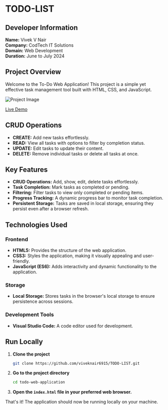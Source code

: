 # TODO-LIST

## Developer Information
**Name:** Vivek V Nair  
**Company:** CodTech IT Solutions  
**Domain:** Web Development  
**Duration:** June to July 2024  

## Project Overview
Welcome to the To-Do Web Application! This project is a simple yet effective task management tool built with HTML, CSS, and JavaScript.

![Project Image](path-to-image)

[Live Demo](https://to-do-web-application-eight.vercel.app/)

## CRUD Operations
- **CREATE:** Add new tasks effortlessly.
- **READ:** View all tasks with options to filter by completion status.
- **UPDATE:** Edit tasks to update their content.
- **DELETE:** Remove individual tasks or delete all tasks at once.

## Key Features
- **CRUD Operations:** Add, show, edit, delete tasks effortlessly.
- **Task Completion:** Mark tasks as completed or pending.
- **Filtering:** Filter tasks to view only completed or pending items.
- **Progress Tracking:** A dynamic progress bar to monitor task completion.
- **Persistent Storage:** Tasks are saved in local storage, ensuring they persist even after a browser refresh.

## Technologies Used

### Frontend
- **HTML5:** Provides the structure of the web application.
- **CSS3:** Styles the application, making it visually appealing and user-friendly.
- **JavaScript (ES6):** Adds interactivity and dynamic functionality to the application.

### Storage
- **Local Storage:** Stores tasks in the browser's local storage to ensure persistence across sessions.

### Development Tools
- **Visual Studio Code:** A code editor used for development.

## Run Locally
1. **Clone the project**
    ```sh
    git clone https://github.com/viveknair6915/TODO-LIST.git
    ```
2. **Go to the project directory**
    ```sh
    cd todo-web-application
    ```
3. **Open the `index.html` file in your preferred web browser.**

That's it! The application should now be running locally on your machine.
